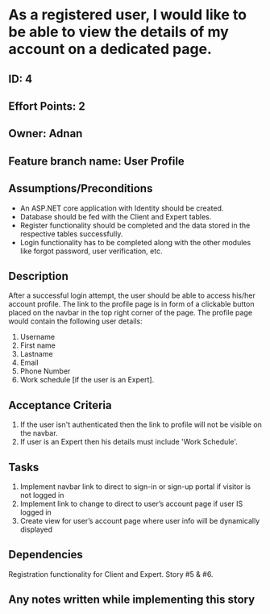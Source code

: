 # As a registered user, I would like to be able to view the details of my account on a dedicated page.

## ID: 4
## Effort Points: 2
## Owner: Adnan
## Feature branch name: User Profile

## Assumptions/Preconditions

* An ASP.NET core application with Identity should be created.
* Database should be fed with the Client and Expert tables.
* Register functionality should be completed and the data stored in the respective tables successfully.
* Login functionality has to be completed along with the other modules like forgot password, user verification, etc.


## Description

After a successful login attempt, the user should be able to access his/her account profile. The link to the profile page is in form of a clickable button placed on the navbar in the top right corner of the page.
The profile page would contain the following user details:

1. Username
2. First name
3. Lastname
4. Email
5. Phone Number
6. Work schedule [if the user is an Expert].


## Acceptance Criteria

1. If the user isn't authenticated then the link to profile will not be visible on the navbar.
2. If user is an Expert then his details must include 'Work Schedule'.

## Tasks
1. Implement navbar link to direct to sign-in or sign-up portal if visitor is not logged in
2. Implement link to change to direct to user’s account page if user IS logged in
3. Create view for user’s account page where user info will be dynamically displayed


## Dependencies
Registration functionality for Client and Expert. Story #5 & #6.


## Any notes written while implementing this story